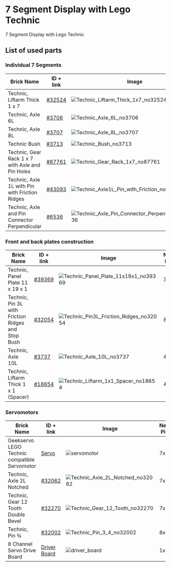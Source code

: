 # 7 Segment Display with Lego Technic
7 Segment Display with Lego Technic







## List of used parts
### Individual 7 Segments

Brick Name| ID + link| Image| Needed Pieces
---| ---| ---| ---
Technic, Liftarm Thick 1 x 7| [#32524](https://s.click.aliexpress.com/e/_okf9dji) | ![Technic_Liftarm_Thick_1x7_no32524](https://github.com/user-attachments/assets/d527d59f-296e-4253-ad35-36c17eaa86fe) | 7x
Technic, Axle 6L| [#3706](https://s.click.aliexpress.com/e/_oEN1vfw) | ![Technic_Axle_6L_no3706](https://github.com/user-attachments/assets/6a1c55a8-373a-472e-84c4-c977235eab63) | 35x
Technic, Axle 8L| [#3707](https://s.click.aliexpress.com/e/_oEN1vfw) | ![Technic_Axle_8L_no3707](https://github.com/user-attachments/assets/46074cf8-8d1e-4bb8-886b-c97d691fd551) | 14x
Technic Bush | [#3713](https://s.click.aliexpress.com/e/_omqSjFi) | ![Technic_Bush_no3713](https://github.com/user-attachments/assets/2c87a561-a6ba-47eb-add1-6509f9873698) | 98x
Technic, Gear Rack 1 x 7 with Axle and Pin Holes| [#87761](https://s.click.aliexpress.com/e/_oCeIQcC) | ![Technic_Gear_Rack_1x7_no87761](https://github.com/user-attachments/assets/d8ee3d64-29ce-47fa-ac4c-e7f1a49103ca) | 7x
Technic, Axle 1L with Pin with Friction Ridges | [#43093](https://s.click.aliexpress.com/e/_oE33PAo) |  ![Technic_Axle1L_Pin_with_Friction_no43093](https://github.com/user-attachments/assets/21a1ea7d-d41e-4b88-b9d7-e9c1fdfc79ba)| 14x
Technic, Axle and Pin Connector Perpendicular | [#6536](https://s.click.aliexpress.com/e/_oB7wGza) | ![Technic_Axle_Pin_Connector_Perpendicular_no6536](https://github.com/user-attachments/assets/e34dd20f-a827-4291-851a-f01afb886298) | 14x

### Front and back plates construction

Brick Name| ID + link| Image| Needed Pieces
---| ---| ---| ---
Technic, Panel Plate 11 x 19 x 1| [#39369](https://s.click.aliexpress.com/e/_opoyn1Q) | ![Technic_Panel_Plate_11x19x1_no39369](https://github.com/user-attachments/assets/d511b245-471f-4c92-8be4-9506e73eabf6) | 3x
Technic, Pin 3L with Friction Ridges and Stop Bush| [#32054](https://s.click.aliexpress.com/e/_oneqVgG) |  ![Technic_Pin3L_Friction_Ridges_no32054](https://github.com/user-attachments/assets/6584e697-4107-4e37-be3e-6f9a9f868440)| 8x 
Technic, Axle 10L | [#3737](https://s.click.aliexpress.com/e/_oEoPK28) | ![Technic_Axle_10L_no3737](https://github.com/user-attachments/assets/3802855a-83cc-4b44-9fd8-c7a7a369d731) | 4x
Technic, Liftarm Thick 1 x 1 (Spacer)| [#18654](https://s.click.aliexpress.com/e/_oEkKj0y) | ![Technic_Liftarm_1x1_Spacer_no18654](https://github.com/user-attachments/assets/c5740052-3bf3-4781-9cbe-1b5b74313d5f) | 4x

### Servomotors
Brick Name| ID + link| Image| Needed Pieces
---| ---| ---| ---
Geekservo LEGO Technic compatible Servomotor | [Servo](https://s.click.aliexpress.com/e/_oFGMx3T) | ![servomotor](https://github.com/user-attachments/assets/0cc2985a-a644-4fdd-88ec-3c0901a66d05) | 7x
Technic, Axle 2L Notched | [#32062](https://s.click.aliexpress.com/e/_om3nCWC) | ![Technic_Axle_2L_Notched_no32062](https://github.com/user-attachments/assets/f26ebace-cc82-4130-bea8-0608afe9e89a) | 7x
Technic, Gear 12 Tooth Double Bevel | [#32270](https://s.click.aliexpress.com/e/_oDDiuQg) | ![Technic_Gear_12_Tooth_no32270](https://github.com/user-attachments/assets/84b8644a-895d-4275-b85e-7164e45ea47b) | 7x
Technic, Pin ¾ | [#32002](https://s.click.aliexpress.com/e/_on4gZs0) | ![Technic_Pin_3_4_no32002](https://github.com/user-attachments/assets/0392bf68-1ef2-43b5-9394-cbcd5d57f429) | 8x
8 Channel Servo Drive Board| [Driver Board](https://s.click.aliexpress.com/e/_omSrsfP) | ![driver_board](https://github.com/user-attachments/assets/5fcdf222-df07-4d01-be90-adb5f85ddc7b) | 1x
